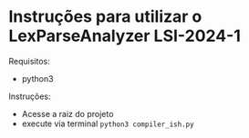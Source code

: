 # Instruções para utilizar o LexParseAnalyzer LSI-2024-1

Requisitos:
- python3 

Instruções:
- Acesse a raiz do projeto
- execute via terminal `python3 compiler_ish.py`

